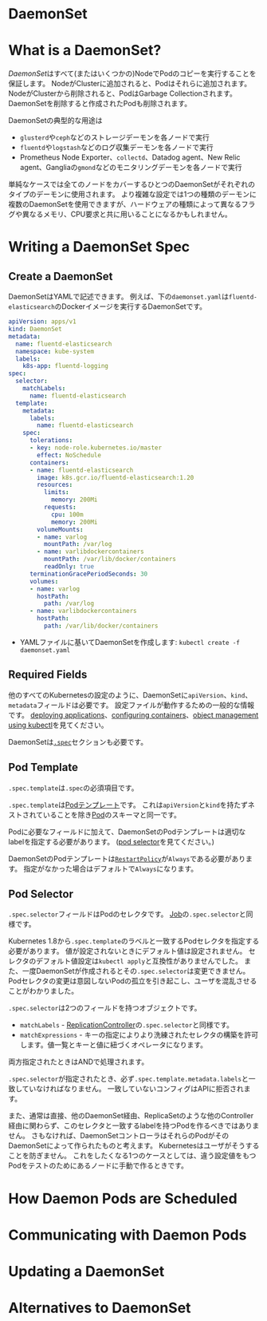 DaemonSet
=========

# What is a DaemonSet?

*DaemonSet*はすべて(またはいくつかの)NodeでPodのコピーを実行することを保証します。
NodeがClusterに追加されると、Podはそれらに追加されます。
NodeがClusterから削除されると、PodはGarbage Collectionされます。
DaemonSetを削除すると作成されたPodも削除されます。

DaemonSetの典型的な用途は

* `glusterd`や`ceph`などのストレージデーモンを各ノードで実行
* `fluentd`や`logstash`などのログ収集デーモンを各ノードで実行
* Prometheus Node Exporter、`collectd`、Datadog agent、New Relic agent、Gangliaの`gmond`などのモニタリングデーモンを各ノードで実行

単純なケースでは全てのノードをカバーするひとつのDaemonSetがそれぞれのタイプのデーモンに使用されます。
より複雑な設定では1つの種類のデーモンに複数のDaemonSetを使用できますが、ハードウェアの種類によって異なるフラグや異なるメモリ、CPU要求と共に用いることになるかもしれません。

# Writing a DaemonSet Spec

## Create a DaemonSet

DaemonSetはYAMLで記述できます。
例えば、下の`daemonset.yaml`は`fluentd-elasticsearch`のDockerイメージを実行するDaemonSetです。

```yaml
apiVersion: apps/v1
kind: DaemonSet
metadata:
  name: fluentd-elasticsearch
  namespace: kube-system
  labels:
    k8s-app: fluentd-logging
spec:
  selector:
    matchLabels:
      name: fluentd-elasticsearch
  template:
    metadata:
      labels:
        name: fluentd-elasticsearch
    spec:
      tolerations:
      - key: node-role.kubernetes.io/master
        effect: NoSchedule
      containers:
      - name: fluentd-elasticsearch
        image: k8s.gcr.io/fluentd-elasticsearch:1.20
        resources:
          limits:
            memory: 200Mi
          requests:
            cpu: 100m
            memory: 200Mi
        volumeMounts:
        - name: varlog
          mountPath: /var/log
        - name: varlibdockercontainers
          mountPath: /var/lib/docker/containers
          readOnly: true
      terminationGracePeriodSeconds: 30
      volumes:
      - name: varlog
        hostPath:
          path: /var/log
      - name: varlibdockercontainers
        hostPath:
          path: /var/lib/docker/containers
```

* YAMLファイルに基いてDaemonSetを作成します: `kubectl create -f daemonset.yaml`

## Required Fields

他のすべてのKubernetesの設定のように、DaemonSetに`apiVersion`、`kind`、`metadata`フィールドは必要です。
設定ファイルが動作するための一般的な情報です。
[deploying applications](https://kubernetes.io/docs/user-guide/deploying-applications/)、[configuring containers](https://kubernetes.io/docs/tasks/)、[object management using kubectl](https://kubernetes.io/docs/concepts/overview/object-management-kubectl/overview/)を見てください。

DaemonSetは[`.spec`](https://github.com/kubernetes/community/blob/master/contributors/devel/api-conventions.md#spec-and-status)セクションも必要です。

## Pod Template

`.spec.template`は`.spec`の必須項目です。

`.spec.template`は[Podテンプレート](https://kubernetes.io/docs/concepts/workloads/pods/pod-overview/#pod-templates)です。
これは`apiVersion`と`kind`を持たずネストされていることを除き[Pod](https://kubernetes.io/docs/concepts/workloads/pods/pod/)のスキーマと同一です。

Podに必要なフィールドに加えて、DaemonSetのPodテンプレートは適切なlabelを指定する必要があります。
([pod selector](https://kubernetes.io/docs/concepts/workloads/controllers/daemonset/#pod-selector)を見てください。)

DaemonSetのPodテンプレートは[`RestartPolicy`](https://kubernetes.io/docs/user-guide/pod-states)が`Always`である必要があります。
指定がなかった場合はデフォルトで`Always`になります。

## Pod Selector

`.spec.selector`フィールドはPodのセレクタです。
[Job](https://kubernetes.io/docs/concepts/jobs/run-to-completion-finite-workloads/)の`.spec.selector`と同様です。

Kubernetes 1.8から`.spec.template`のラベルと一致するPodセレクタを指定する必要があります。
値が設定されないときにデフォルト値は設定されません。
セレクタのデフォルト値設定は`kubectl apply`と互換性がありませんでした。
また、一度DaemonSetが作成されるとその`.spec.selector`は変更できません。
Podセレクタの変更は意図しないPodの孤立を引き起こし、ユーザを混乱させることがわかりました。

`.spec.selector`は2つのフィールドを持つオブジェクトです。

* `matchLabels` - [ReplicationController](https://kubernetes.io/docs/concepts/workloads/controllers/replicationcontroller/)の`.spec.selector`と同様です。
* `matchExpressions` - キーの指定によりより洗練されたセレクタの構築を許可します。値一覧とキーと値に紐づくオペレータになります。

両方指定されたときはANDで処理されます。

`.spec.selector`が指定されたとき、必ず`.spec.template.metadata.labels`と一致していなければなりません。
一致していないコンフィグはAPIに拒否されます。

また、通常は直接、他のDaemonSet経由、ReplicaSetのような他のController経由に関わらず、このセレクタと一致するlabelを持つPodを作るべきではありません。
さもなければ、DaemonSetコントローラはそれらのPodがそのDaemonSetによって作られたものと考えます。
Kubernetesはユーザがそうすることを防ぎません。
これをしたくなる1つのケースとしては、違う設定値をもつPodをテストのためにあるノードに手動で作るときです。

# How Daemon Pods are Scheduled

# Communicating with Daemon Pods

# Updating a DaemonSet

# Alternatives to DaemonSet



